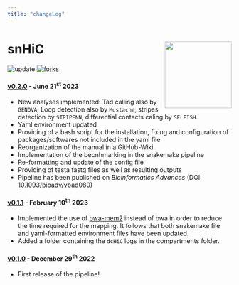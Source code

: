 ```yaml
---
title: "changeLog"
---
```


# snHiC [<img src="https://raw.githubusercontent.com/sebastian-gregoricchio/snHiC/main/resources/snHiC_logo.svg" align="right" height = 150/>](https://sebastian-gregoricchio.github.io/snHiC)
![update](https://badges.pufler.dev/updated/sebastian-gregoricchio/snHiC)
[![forks](https://img.shields.io/github/forks/sebastian-gregoricchio/snHiC?style=social)](https://github.com/sebastian-gregoricchio/snHiC/fork)


#### [v0.2.0](https://github.com/sebastian-gregoricchio/snHiC/releases/tag/0.2.0) - June 21<sup>st</sup> 2023
* New analyses implemented: Tad calling also by `GENOVA`, Loop detection also by `Mustache`, stripes detection by `STRIPENN`, differential contacts caling by `SELFISH`.
* Yaml environment updated
* Providing of a bash script for the installation, fixing and configuration of packages/softwares not included in the yaml file
* Reorganization of the manual in a GitHub-Wiki
* Implementation of the becnhmarking in the snakemake pipeline
* Re-formatting and update of the config file
* Providing of testa fastq files as well as resulting outputs
* Pipeline has been published on *Bioinformatics Advances* (DOI: <a href="https://doi.org/10.1093/bioadv/vbad080">10.1093/bioadv/vbad080</a>)


#### [v0.1.1](https://github.com/sebastian-gregoricchio/snHiC/releases/tag/0.1.1) - February 10<sup>th</sup> 2023
* Implemented the use of [bwa-mem2](https://ieeexplore.ieee.org/document/8820962) instead of bwa in order to reduce the time required for the mapping. It follows that both snakemake file and yaml-formatted environment files have been updated.
* Added a folder containing the `dcHiC` logs in the compartments folder.


#### [v0.1.0](https://github.com/sebastian-gregoricchio/snHiC/releases/tag/0.1.0) - December 29<sup>th</sup> 2022
* First release of the pipeline!
